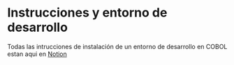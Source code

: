 # Instrucciones y entorno de desarrollo 

Todas las intrucciones de instalación de un entorno de desarrollo en COBOL estan aqui en [Notion]([docs/CONTRIBUTING.md](https://www.notion.so/COBOL-Programas-de-instalaci-n-2b2ba29481084be2b5328c87c3134057)https://www.notion.so/COBOL-Programas-de-instalaci-n-2b2ba29481084be2b5328c87c3134057)
